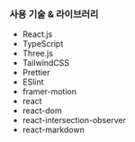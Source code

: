 ### 사용 기술 & 라이브러리

- React.js
- TypeScript
- Three.js
- TailwindCSS
- Prettier
- ESlint
- framer-motion
- react
- react-dom
- react-intersection-observer
- react-markdown
